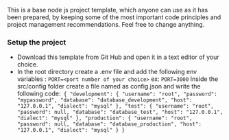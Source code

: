 This is a base node js project template, which anyone can use as it has been prepared, by keeping some of the most important code principles and project management recommendations. 
Feel free to change anything.
### Setup the project
- Download this template from Git Hub and open it in a text editor of your choice.
- In the root directory create a .env file and add the following env variables :
  ```PORT=<port number of your choice>```
  ex:
  ```PORT=3000```
Inside the src/config folder create a file named as config.json and write the
following code:```
{
  "development": {
  "username": "root",
  "password": "mypassword",
  "database": "database_development",
  "host": "127.0.0.1",
  "dialect": "mysql"
  },
  "test": {
  "username": "root",
  "password": null,
  "database": "database_test",
  "host": "127.0.0.1",
  "dialect": "mysql"
  },
  "production": {
  "username": "root",
  "password": null,
  "database": "database_production",
  "host": "127.0.0.1",
  "dialect": "mysql"
  }
}```
